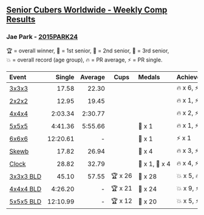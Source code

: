 <style>table {white-space: nowrap;}</style>

## [Senior Cubers Worldwide - Weekly Comp Results](/scw-comp/results/)
### Jae Park - [2015PARK24](https://www.worldcubeassociation.org/persons/2015PARK24)

<span style="white-space: nowrap;">🏆 = overall winner</span>, <span style="white-space: nowrap;">🥇 = 1st senior</span>, <span style="white-space: nowrap;">🥈 = 2nd senior</span>, <span style="white-space: nowrap;">🥉 = 3rd senior</span>, <span style="white-space: nowrap;">💥 = overall record (age group)</span>, <span style="white-space: nowrap;">🔥 = PR average</span>, <span style="white-space: nowrap;">⚡ = PR single</span>.

| Event | Single | Average | Cups | Medals | Achievements|
| :-- | --: | --: | :--: | :-- | :-- |
| [3x3x3](333.md) | 17.58 | 22.30 |  |  | 🔥 x 6, ⚡ x 5 |
| [2x2x2](222.md) | 12.95 | 19.45 |  |  | 🔥 x 1, ⚡ x 1 |
| [4x4x4](444.md) | 2:03.34 | 2:30.77 |  |  | 🔥 x 2, ⚡ x 3 |
| [5x5x5](555.md) | 4:41.36 | 5:55.66 |  | 🥉 x 1 | 🔥 x 1, ⚡ x 5 |
| [6x6x6](666.md) | 12:20.61 | - |  | 🥈 x 1 | ⚡ x 1 |
| [Skewb](skewb.md) | 17.82 | 26.94 |  | 🥈 x 4 | 🔥 x 3, ⚡ x 3 |
| [Clock](clock.md) | 28.82 | 32.79 |  | 🥈 x 1, 🥉 x 4 | 🔥 x 4, ⚡ x 4 |
| [3x3x3 BLD](333bf.md) | 45.10 | 57.55 | 🏆 x 26 | 🥇 x 28 | 💥 x 5, 🔥 x 2, ⚡ x 4 |
| [4x4x4 BLD](444bf.md) | 4:26.20 | - | 🏆 x 21 | 🥇 x 24 | 💥 x 9, ⚡ x 9 |
| [5x5x5 BLD](555bf.md) | 12:10.99 | - | 🏆 x 12 | 🥇 x 20 | 💥 x 5, ⚡ x 5 |

<!-- Global site tag (gtag.js) - Google Analytics -->
<script async src="https://www.googletagmanager.com/gtag/js?id=UA-86348435-3"></script>
<script>window.dataLayer = window.dataLayer || []; function gtag() {dataLayer.push(arguments);} gtag('js', new Date()); gtag('config', 'UA-86348435-3');</script>
